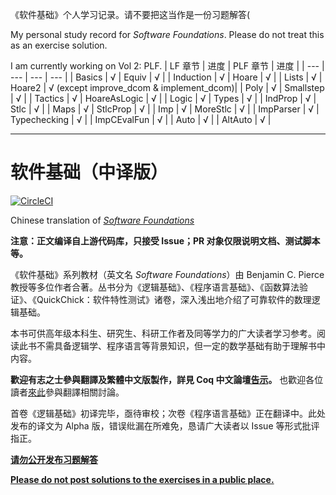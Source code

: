 《软件基础》个人学习记录。请不要把这当作是一份习题解答(

My personal study record for _Software Foundations_.
Please do not treat this as an exercise solution. 


I am currently working on Vol 2: PLF.
| LF 章节 | 进度 | PLF 章节 | 进度 |
| --- | --- | --- | --- |
| Basics | √ | Equiv | √ |
| Induction | √ | Hoare | √ |
| Lists | √ | Hoare2 | √ (except improve_dcom & implement_dcom)|
| Poly | √ | Smallstep | √ |
| Tactics | √ | HoareAsLogic | √ |
| Logic | √ | Types | √ |
| IndProp | √ | Stlc | √ |
| Maps | √ | StlcProp | √ |
| Imp | √ | MoreStlc | √ |
| ImpParser | √ | Typechecking | √ |
| ImpCEvalFun | √ |
| Auto | √ |
| AltAuto | √ |


***


# 软件基础（中译版）
[![CircleCI](https://circleci.com/gh/Coq-zh/SF-zh.svg?style=svg)](https://circleci.com/gh/Coq-zh/SF-zh)

Chinese translation of _[Software Foundations](https://softwarefoundations.cis.upenn.edu/)_

**注意：正文编译自上游代码库，只接受 Issue；PR 对象仅限说明文档、测试脚本等。**

《软件基础》系列教材（英文名 _Software Foundations_）由 Benjamin C. Pierce 教授等多位作者合著。丛书分为《逻辑基础》、《程序语言基础》、《函数算法验证》、《QuickChick：软件特性测试》诸卷，深入浅出地介绍了可靠软件的数理逻辑基础。

本书可供高年级本科生、研究生、科研工作者及同等学力的广大读者学习参考。阅读此书不需具备逻辑学、程序语言等背景知识，但一定的数学基础有助于理解书中内容。

**歡迎有志之士參與翻譯及繁體中文版製作，詳見 Coq 中文論壇[告示](//coq.discourse.group/t/topic/156)。**
也歡迎各位讀者[來此](//coq.discourse.group/c/coq-in-chinese/chinese-translation)參與翻譯相關討論。

首卷《逻辑基础》初译完毕，亟待审校；次卷《程序语言基础》正在翻译中。此处发布的译文为 Alpha 版，错误纰漏在所难免，恳请广大读者以 Issue 等形式批评指正。

[**请勿公开发布习题解答**](https://coq-zh.github.io/SF-zh/lf-current/Preface.html#lab10)

[**Please do not post solutions to the exercises in a public place.**](https://softwarefoundations.cis.upenn.edu/lf-current/Preface.html#lab10)
